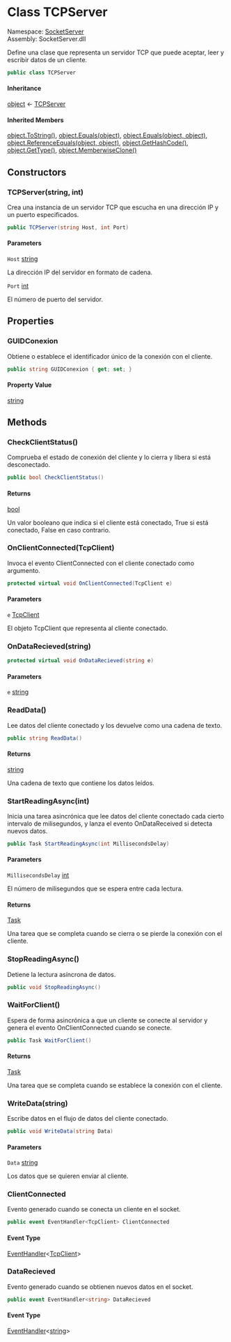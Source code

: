 # <a id="SocketServer_TCPServer"></a> Class TCPServer

Namespace: [SocketServer](SocketServer.md)  
Assembly: SocketServer.dll  

Define una clase que representa un servidor TCP que puede aceptar, leer y escribir datos de un cliente.

```csharp
public class TCPServer
```

#### Inheritance

[object](https://learn.microsoft.com/dotnet/api/system.object) ← 
[TCPServer](SocketServer.TCPServer.md)

#### Inherited Members

[object.ToString\(\)](https://learn.microsoft.com/dotnet/api/system.object.tostring), 
[object.Equals\(object\)](https://learn.microsoft.com/dotnet/api/system.object.equals\#system\-object\-equals\(system\-object\)), 
[object.Equals\(object, object\)](https://learn.microsoft.com/dotnet/api/system.object.equals\#system\-object\-equals\(system\-object\-system\-object\)), 
[object.ReferenceEquals\(object, object\)](https://learn.microsoft.com/dotnet/api/system.object.referenceequals), 
[object.GetHashCode\(\)](https://learn.microsoft.com/dotnet/api/system.object.gethashcode), 
[object.GetType\(\)](https://learn.microsoft.com/dotnet/api/system.object.gettype), 
[object.MemberwiseClone\(\)](https://learn.microsoft.com/dotnet/api/system.object.memberwiseclone)

## Constructors

### <a id="SocketServer_TCPServer__ctor_System_String_System_Int32_"></a> TCPServer\(string, int\)

Crea una instancia de un servidor TCP que escucha en una dirección IP y un puerto especificados.

```csharp
public TCPServer(string Host, int Port)
```

#### Parameters

`Host` [string](https://learn.microsoft.com/dotnet/api/system.string)

La dirección IP del servidor en formato de cadena.

`Port` [int](https://learn.microsoft.com/dotnet/api/system.int32)

El número de puerto del servidor.

## Properties

### <a id="SocketServer_TCPServer_GUIDConexion"></a> GUIDConexion

Obtiene o establece el identificador único de la conexión con el cliente.

```csharp
public string GUIDConexion { get; set; }
```

#### Property Value

 [string](https://learn.microsoft.com/dotnet/api/system.string)

## Methods

### <a id="SocketServer_TCPServer_CheckClientStatus"></a> CheckClientStatus\(\)

Comprueba el estado de conexión del cliente y lo cierra y libera si está desconectado.

```csharp
public bool CheckClientStatus()
```

#### Returns

 [bool](https://learn.microsoft.com/dotnet/api/system.boolean)

Un valor booleano que indica si el cliente está conectado, True si está conectado, False en caso contrario.

### <a id="SocketServer_TCPServer_OnClientConnected_System_Net_Sockets_TcpClient_"></a> OnClientConnected\(TcpClient\)

Invoca el evento ClientConnected con el cliente conectado como argumento.

```csharp
protected virtual void OnClientConnected(TcpClient e)
```

#### Parameters

`e` [TcpClient](https://learn.microsoft.com/dotnet/api/system.net.sockets.tcpclient)

El objeto TcpClient que representa al cliente conectado.

### <a id="SocketServer_TCPServer_OnDataRecieved_System_String_"></a> OnDataRecieved\(string\)

```csharp
protected virtual void OnDataRecieved(string e)
```

#### Parameters

`e` [string](https://learn.microsoft.com/dotnet/api/system.string)

### <a id="SocketServer_TCPServer_ReadData"></a> ReadData\(\)

Lee datos del cliente conectado y los devuelve como una cadena de texto.

```csharp
public string ReadData()
```

#### Returns

 [string](https://learn.microsoft.com/dotnet/api/system.string)

Una cadena de texto que contiene los datos leídos.

### <a id="SocketServer_TCPServer_StartReadingAsync_System_Int32_"></a> StartReadingAsync\(int\)

Inicia una tarea asincrónica que lee datos del cliente conectado cada cierto intervalo de milisegundos, y lanza el evento OnDataReceived si detecta nuevos datos.

```csharp
public Task StartReadingAsync(int MillisecondsDelay)
```

#### Parameters

`MillisecondsDelay` [int](https://learn.microsoft.com/dotnet/api/system.int32)

El número de milisegundos que se espera entre cada lectura.

#### Returns

 [Task](https://learn.microsoft.com/dotnet/api/system.threading.tasks.task)

Una tarea que se completa cuando se cierra o se pierde la conexión con el cliente.

### <a id="SocketServer_TCPServer_StopReadingAsync"></a> StopReadingAsync\(\)

Detiene la lectura asíncrona de datos.

```csharp
public void StopReadingAsync()
```

### <a id="SocketServer_TCPServer_WaitForClient"></a> WaitForClient\(\)

Espera de forma asincrónica a que un cliente se conecte al servidor y genera el evento OnClientConnected cuando se conecte.

```csharp
public Task WaitForClient()
```

#### Returns

 [Task](https://learn.microsoft.com/dotnet/api/system.threading.tasks.task)

Una tarea que se completa cuando se establece la conexión con el cliente.

### <a id="SocketServer_TCPServer_WriteData_System_String_"></a> WriteData\(string\)

Escribe datos en el flujo de datos del cliente conectado.

```csharp
public void WriteData(string Data)
```

#### Parameters

`Data` [string](https://learn.microsoft.com/dotnet/api/system.string)

Los datos que se quieren enviar al cliente.

### <a id="SocketServer_TCPServer_ClientConnected"></a> ClientConnected

Evento generado cuando se conecta un cliente en el socket.

```csharp
public event EventHandler<TcpClient> ClientConnected
```

#### Event Type

 [EventHandler](https://learn.microsoft.com/dotnet/api/system.eventhandler\-1)<[TcpClient](https://learn.microsoft.com/dotnet/api/system.net.sockets.tcpclient)\>

### <a id="SocketServer_TCPServer_DataRecieved"></a> DataRecieved

Evento generado cuando se obtienen nuevos datos en el socket.

```csharp
public event EventHandler<string> DataRecieved
```

#### Event Type

 [EventHandler](https://learn.microsoft.com/dotnet/api/system.eventhandler\-1)<[string](https://learn.microsoft.com/dotnet/api/system.string)\>

